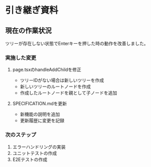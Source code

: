 # 引き継ぎ資料

## 現在の作業状況

ツリーが存在しない状態でEnterキーを押した時の動作を改善しました。

### 実施した変更

1. page.tsxのhandleAddChildを修正
   - ツリーIDがない場合は新しいツリーを作成
   - 新しいツリーのルートノードを作成
   - 作成したルートノードを親として子ノードを追加

2. SPECIFICATION.mdを更新
   - 新機能の説明を追加
   - 更新履歴に変更を記録

### 次のステップ

1. エラーハンドリングの実装
2. ユニットテストの作成
3. E2Eテストの作成
